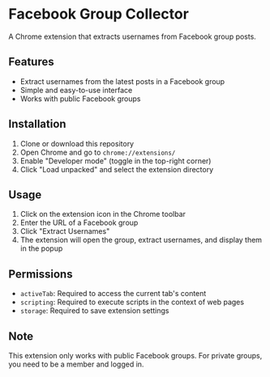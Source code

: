 # Facebook Group Collector

A Chrome extension that extracts usernames from Facebook group posts.

## Features

- Extract usernames from the latest posts in a Facebook group
- Simple and easy-to-use interface
- Works with public Facebook groups

## Installation

1. Clone or download this repository
2. Open Chrome and go to `chrome://extensions/`
3. Enable "Developer mode" (toggle in the top-right corner)
4. Click "Load unpacked" and select the extension directory

## Usage

1. Click on the extension icon in the Chrome toolbar
2. Enter the URL of a Facebook group
3. Click "Extract Usernames"
4. The extension will open the group, extract usernames, and display them in the popup

## Permissions

- `activeTab`: Required to access the current tab's content
- `scripting`: Required to execute scripts in the context of web pages
- `storage`: Required to save extension settings

## Note

This extension only works with public Facebook groups. For private groups, you need to be a member and logged in.
